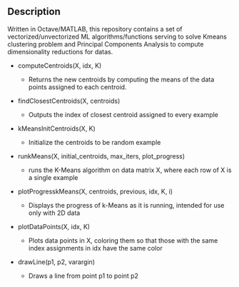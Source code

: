 ## Description
Written in Octave/MATLAB, this repository contains a set of vectorized/unvectorized ML algorithms/functions serving to solve Kmeans clustering problem and Principal Components Analysis to compute dimensionality reductions for datas.

- computeCentroids(X, idx, K)
  - Returns the new centroids by computing the means of the data points assigned to each centroid.

- findClosestCentroids(X, centroids)
  - Outputs the index of closest centroid assigned to every example
  
- kMeansInitCentroids(X, K)
  - Initialize the centroids to be random example
  
- runkMeans(X, initial_centroids, max_iters, plot_progress)
  - runs the K-Means algorithm on data matrix X, where each row of X is a single example

- plotProgresskMeans(X, centroids, previous, idx, K, i)
  - Displays the progress of k-Means as it is running, intended for use only with 2D data
  
- plotDataPoints(X, idx, K)
  - Plots data points in X, coloring them so that those with the same index assignments in idx have the same color
  
- drawLine(p1, p2, varargin)
  - Draws a line from point p1 to point p2

